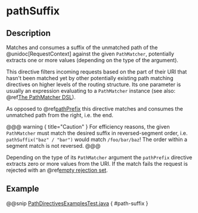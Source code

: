 # pathSuffix

## Description

Matches and consumes a suffix of the unmatched path of the @unidoc[RequestContext] against the given `PathMatcher`,
potentially extracts one or more values (depending on the type of the argument).

This directive filters incoming requests based on the part of their URI that hasn't been matched yet by other
potentially existing path matching directives on higher levels of the routing structure.
Its one parameter is usually an expression evaluating to a `PathMatcher` instance (see also: @ref[The PathMatcher DSL](../../../../../scala/http/routing-dsl/path-matchers.md)).

As opposed to @ref[pathPrefix](pathPrefix.md) this directive matches and consumes the unmatched path from the right, i.e. the end.

@@@ warning { title="Caution" }
For efficiency reasons, the given `PathMatcher` must match the desired suffix in reversed-segment
order, i.e. `pathSuffix("baz" / "bar")` would match `/foo/bar/baz`! The order within a segment match is
not reversed.
@@@

Depending on the type of its `PathMatcher` argument the `pathPrefix` directive extracts zero or more values from
the URI. If the match fails the request is rejected with an @ref[empty rejection set](../../rejections.md#empty-rejections).

## Example

@@snip [PathDirectivesExamplesTest.java]($test$/java/docs/http/javadsl/server/directives/PathDirectivesExamplesTest.java) { #path-suffix }
